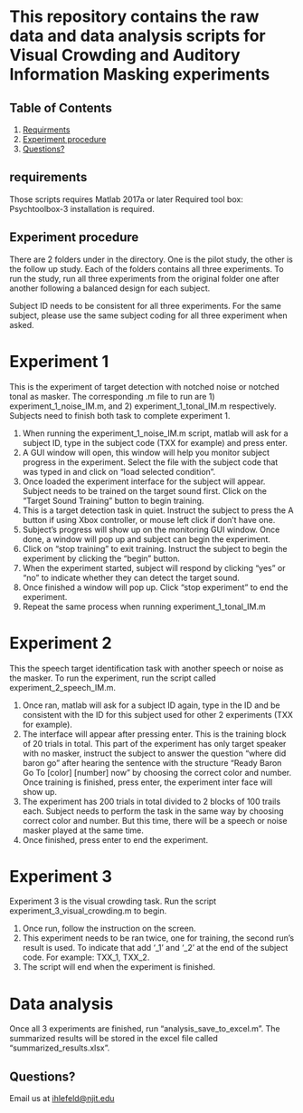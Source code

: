 # This repository contains the raw data and data analysis scripts for Visual Crowding and Auditory Information Masking experiments

## Table of Contents
1. [Requirments](README.md#Requirments)
1. [Experiment procedure](README.md#Experiment-procedure)
1. [Questions?](README.md#questions?)

## requirements
Those scripts requires Matlab 2017a or later
Required tool box: Psychtoolbox-3 installation is required.


## Experiment procedure
There are 2 folders under in the directory. One is the pilot study, the other is the follow up study. Each of the folders contains all three experiments.  To run the study, run all three experiments from the original folder one after another following a balanced design for each subject.

Subject ID needs to be consistent for all three experiments. For the same subject, please use the same subject coding for all three experiment when asked.

# Experiment 1
This is the experiment of target detection with notched noise or notched tonal as masker. The corresponding .m file to run are 1) experiment_1_noise_IM.m, and 2) experiment_1_tonal_IM.m respectively. Subjects need to finish both task to complete experiment 1.
1)	When running the experiment_1_noise_IM.m script, matlab will ask for a subject ID, type in the subject code (TXX for example) and press enter. 
2)	A GUI window will open, this window will help you monitor subject progress in the experiment. Select the file with the subject code that was typed in and click on “load selected condition”. 
3)	Once loaded the experiment interface for the subject will appear. Subject needs to be trained on the target sound first. Click on the “Target Sound Training” button to begin training. 
4)	This is a target detection task in quiet. Instruct the subject to press the A button if using Xbox controller, or mouse left click if don’t have one. 
5)	Subject’s progress will show up on the monitoring GUI window. Once done, a window will pop up and subject can begin the experiment.
6)	Click on “stop training” to exit training. Instruct the subject to begin the experiment by clicking the “begin” button. 
7)	When the experiment started, subject will respond by clicking “yes” or “no” to indicate whether they can detect the target sound.
8)	Once finished a window will pop up. Click “stop experiment” to end the experiment.
9)	Repeat the same process when running experiment_1_tonal_IM.m
# Experiment 2
This the speech target identification task with another speech or noise as the masker. To run the experiment, run the script called experiment_2_speech_IM.m.
1)	Once ran, matlab will ask for a subject ID again, type in the ID and be consistent with the ID for this subject used for other 2 experiments (TXX for example).
2)	The interface will appear after pressing enter. This is the training block of 20 trials in total. This part of the experiment has only target speaker with no masker, instruct the subject to answer the question “where did baron go” after hearing the sentence with the structure “Ready Baron Go To [color] [number] now” by choosing the correct color and number. Once training is finished, press enter, the experiment inter face will show up.
3)	The experiment has 200 trials in total divided to 2 blocks of 100 trails each. Subject needs to perform the task in the same way by choosing correct color and number. But this time, there will be a speech or noise masker played at the same time.
4)	Once finished, press enter to end the experiment.
# Experiment 3
Experiment 3 is the visual crowding task. Run the script experiment_3_visual_crowding.m to begin.
1)	Once run, follow the instruction on the screen.
2)	This experiment needs to be ran twice, one for training, the second run’s result is used. To indicate that add ‘_1’ and ‘_2’ at the end of the subject code. For example: TXX_1, TXX_2.
3)	The script will end when the experiment is finished.
# Data analysis
Once all 3 experiments are finished, run “analysis_save_to_excel.m”. The summarized results will be stored in the excel file called “summarized_results.xlsx”.

## Questions?
Email us at ihlefeld@njit.edu
